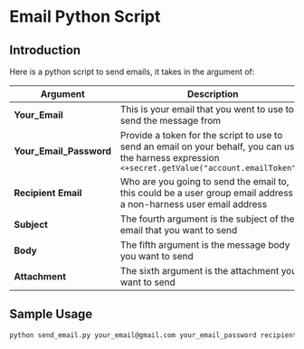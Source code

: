 # Email Python Script

## Introduction

Here is a python script to send emails, it takes in the argument of:

| **Argument**            | **Description**                                                                                                                                      |   |   |
|-------------------------|------------------------------------------------------------------------------------------------------------------------------------------------------|---|---|
| **Your_Email**          | This is your email that you went to use to send the message from                                                                                     |   |   |
| **Your_Email_Password** | Provide a token for the script to use to send an email on your behalf, you can use the harness expression `<+secret.getValue("account.emailToken")>` |   |   |
| **Recipient Email**     | Who are you going to send the email to, this could be a user group email address or a non-harness user email address                                 |   |   |
| **Subject**             | The fourth argument is the subject of the email that you want to send                                                                                |   |   |
| **Body**                | The fifth argument is the message body you want to send                                                                                              |   |   |
| **Attachment**          | The sixth argument is the attachment you want to send                                                                                                |   |   |


## Sample Usage

```BASH
python send_email.py your_email@gmail.com your_email_password recipient@example.com "Test Email with Attachment" "This is a test email with an attachment. Please check the attached file." path_to_your_file.pdf
```
